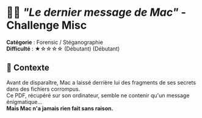 # 🕵️‍♂️ *"Le dernier message de Mac"* - Challenge Misc

**Catégorie** : Forensic / Stéganographie  
**Difficulté** : ★☆☆☆☆ (Débutant)  (Débutant) 

## 📜 **Contexte**
Avant de disparaître, Mac a laissé derrière lui des fragments de ses secrets dans des fichiers corrompus.  
Ce PDF, récupéré sur son ordinateur, semble ne contenir qu'un message énigmatique...  
**Mais Mac n'a jamais rien fait sans raison.**  

